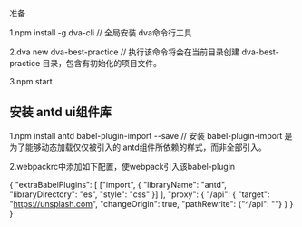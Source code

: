 准备

1.npm install -g dva-cli     		  // 全局安装 dva命令行工具

2.dva new dva-best-practice    	  // 执行该命令将会在当前目录创建 dva-best-practice 目录，包含有初始化的项目文件。

3.npm start  

## 安装 antd ui组件库

1.npm install antd babel-plugin-import --save
// 安装 babel-plugin-import 是为了能够动态加载仅仅被引入的 antd组件所依赖的样式，而非全部引入。 

2.webpackrc中添加如下配置，使webpack引入该babel-plugin

{
   "extraBabelPlugins": [
    ["import", { "libraryName": "antd", "libraryDirectory": "es", "style": "css" }]
    ],
    "proxy": {
    "/api": {
       "target": "https://unsplash.com",
       "changeOrigin": true,
       "pathRewrite": {"^/api": ""}
    }
  }
  }